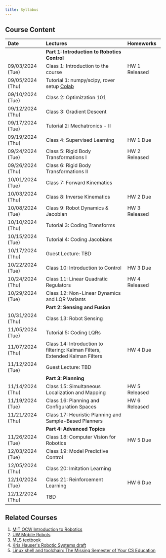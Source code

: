```yaml
---
title: Syllabus
---
```

## Course Content

| Date             | Lectures                                                                      | Homeworks     |
| :---             | :---                                                                          | :---          |
|                  | **Part 1: Introduction to Robotics Control**                                  |               |
| 09/03/2024 (Tue) | Class 1: Introduction to the course                                           | HW 1 Released |
| 09/05/2024 (Thu) | Tutorial 1: numpy/scipy, rover setup [Colab](https://colab.research.google.com/drive/1n-2gJZuIFrY_Osbf6ahiQIbzSQQsy8b2?usp=sharing)                                         |               |
| 09/10/2024 (Tue) | Class 2: Optimization 101                                                     |               |
| 09/12/2024 (Thu) | Class 3: Gradient Descent                                                     |               |
| 09/17/2024 (Tue) | Tutorial 2: Mechatronics - II                                                 |               |
| 09/19/2024 (Thu) | Class 4: Supervised Learning                                                  | HW 1 Due      |
| 09/24/2024 (Tue) | Class 5: Rigid Body Transformations I                                         | HW 2 Released |
| 09/26/2024 (Thu) | Class 6: Rigid Body Transformations II                                        |               |
| 10/01/2024 (Tue) | Class 7: Forward Kinematics                                                   |               |
| 10/03/2024 (Thu) | Class 8: Inverse Kinematics                                                   | HW 2 Due      |
| 10/08/2024 (Tue) | Class 9: Robot Dynamics & Jacobian                                            | HW 3 Released |
| 10/10/2024 (Thu) | Tutorial 3: Coding Transforms                                                 |               |
| 10/15/2024 (Tue) | Tutorial 4: Coding Jacobians                                                  |               |
| 10/17/2024 (Thu) | Guest Lecture: TBD                                                            |               |
| 10/22/2024 (Tue) | Class 10: Introduction to Control                                             | HW 3 Due      |
| 10/24/2024 (Thu) | Class 11: Linear Quadratic Regulators                                         | HW 4 Released |
| 10/29/2024 (Tue) | Class 12: Non-Linear Dynamics and LQR Variants                                |               |
|                  | **Part 2: Sensing and Fusion**                                                |               |
| 10/31/2024 (Thu) | Class 13: Robot Sensing                                                       |               |
| 11/05/2024 (Tue) | Tutorial 5: Coding LQRs                                                       |               |
| 11/07/2024 (Thu) | Class 14: Introduction to filtering: Kalman Filters, Extended Kalman Filters  | HW 4 Due      |
| 11/12/2024 (Tue) | Guest Lecture: TBD                                                            |               |
|                  | **Part 3: Planning**                                                          |               |
| 11/14/2024 (Thu) | Class 15: Simultaneous Localization and Mapping                               | HW 5 Released |
| 11/19/2024 (Tue) | Class 16: Planning and Configuration Spaces                                   | HW 6 Released |
| 11/21/2024 (Thu) | Class 17: Heuristic Planning and Sample-Based Planners                        |               |
|                  | **Part 4: Advanced Topics**                                                   |               |
| 11/26/2024 (Tue) | Class 18: Computer Vision for Robotics                                        | HW 5 Due      |
| 12/03/2024 (Tue) | Class 19: Model Predictive Control                                            |               |
| 12/05/2024 (Thu) | Class 20: Imitation Learning                                                  |               |
| 12/10/2024 (Tue) | Class 21: Reinforcement Learning                                              | HW 6 Due      |
| 12/12/2024 (Thu) | TBD                                                                           |               |


## Related Courses
1. [MIT OCW Introduction to Robotics](https://ocw.mit.edu/courses/mechanical-engineering/2-12-introduction-to-robotics-fall-2005/lecture-notes/)
2. [UW Mobile Robots](https://courses.cs.washington.edu/courses/cse490r/19sp/)
3. [MLS textbook](http://www.cse.lehigh.edu/~trink/Courses/RoboticsII/reading/murray-li-sastry-94-complete.pdf)
4. [Kris Hauser's Robotic Systems draft](https://motion.cs.illinois.edu/RoboticSystems/)
5. [Linux shell and toolchain: The Missing Semester of Your CS Education](https://missing.csail.mit.edu/)
